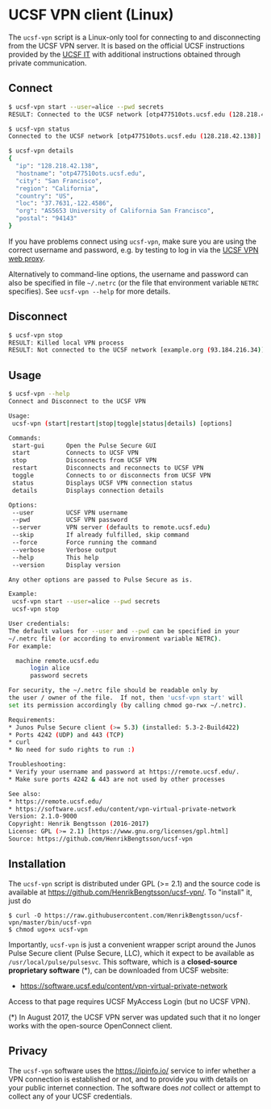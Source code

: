 # UCSF VPN client (Linux)

The `ucsf-vpn` script is a Linux-only tool for connecting to and disconnecting from the UCSF VPN server.  It is based on the official UCSF instructions provided by the [UCSF IT](http://it.ucsf.edu/services/vpn) with additional instructions obtained through private communication.

## Connect
```sh
$ ucsf-vpn start --user=alice --pwd secrets
RESULT: Connected to the UCSF network [otp477510ots.ucsf.edu (128.218.42.138)]

$ ucsf-vpn status
Connected to the UCSF network [otp477510ots.ucsf.edu (128.218.42.138)]

$ ucsf-vpn details
{
  "ip": "128.218.42.138",
  "hostname": "otp477510ots.ucsf.edu",
  "city": "San Francisco",
  "region": "California",
  "country": "US",
  "loc": "37.7631,-122.4586",
  "org": "AS5653 University of California San Francisco",
  "postal": "94143"
}
```

If you have problems connect using `ucsf-vpn`, make sure you are using the correct username and password, e.g. by testing to log in via the [UCSF VPN web proxy](https://remote.ucsf.edu/).

Alternatively to command-line options, the username and password can also be specified in file `~/.netrc` (or the file that environment variable `NETRC` specifies).  See `ucsf-vpn --help` for more details.


## Disconnect
```sh
$ ucsf-vpn stop
RESULT: Killed local VPN process
RESULT: Not connected to the UCSF network [example.org (93.184.216.34)]
```


## Usage
```sh
$ ucsf-vpn --help
Connect and Disconnect to the UCSF VPN

Usage:
 ucsf-vpn (start|restart|stop|toggle|status|details) [options]

Commands:
 start-gui      Open the Pulse Secure GUI
 start          Connects to UCSF VPN
 stop           Disconnects from UCSF VPN
 restart        Disconnects and reconnects to UCSF VPN
 toggle         Connects to or disconnects from UCSF VPN
 status         Displays UCSF VPN connection status
 details        Displays connection details

Options:
 --user         UCSF VPN username
 --pwd          UCSF VPN password
 --server       VPN server (defaults to remote.ucsf.edu)
 --skip         If already fulfilled, skip command
 --force        Force running the command
 --verbose      Verbose output
 --help         This help
 --version      Display version

Any other options are passed to Pulse Secure as is.

Example:
 ucsf-vpn start --user=alice --pwd secrets
 ucsf-vpn stop

User credentials:
The default values for --user and --pwd can be specified in your
~/.netrc file (or according to environment variable NETRC).
For example:

  machine remote.ucsf.edu
      login alice
      password secrets

For security, the ~/.netrc file should be readable only by
the user / owner of the file.  If not, then 'ucsf-vpn start' will
set its permission accordingly (by calling chmod go-rwx ~/.netrc).

Requirements:
* Junos Pulse Secure client (>= 5.3) (installed: 5.3-2-Build422)
* Ports 4242 (UDP) and 443 (TCP)
* curl
* No need for sudo rights to run :)

Troubleshooting:
* Verify your username and password at https://remote.ucsf.edu/.
* Make sure ports 4242 & 443 are not used by other processes

See also:
* https://remote.ucsf.edu/
* https://software.ucsf.edu/content/vpn-virtual-private-network
Version: 2.1.0-9000
Copyright: Henrik Bengtsson (2016-2017)
License: GPL (>= 2.1) [https://www.gnu.org/licenses/gpl.html]
Source: https://github.com/HenrikBengtsson/ucsf-vpn
```


## Installation

The `ucsf-vpn` script is distributed under GPL (>= 2.1) and the source
code is available at https://github.com/HenrikBengtsson/ucsf-vpn/.  To
"install" it, just do

```
$ curl -O https://raw.githubusercontent.com/HenrikBengtsson/ucsf-vpn/master/bin/ucsf-vpn
$ chmod ugo+x ucsf-vpn
```

Importantly, `ucsf-vpn` is just a convenient wrapper script around the Junos
Pulse Secure client (Pulse Secure, LLC), which it expect to be available
as `/usr/local/pulse/pulsesvc`.
This software, which is a **closed-source proprietary software** (*),
can be downloaded from UCSF website:

* https://software.ucsf.edu/content/vpn-virtual-private-network

Access to that page requires UCSF MyAccess Login (but no UCSF VPN).

(*) In August 2017, the UCSF VPN server was updated such that it no longer
    works with the open-source OpenConnect client.


## Privacy

The `ucsf-vpn` software uses the https://ipinfo.io/ service to infer whether
a VPN connection is established or not, and to provide you with details on
your public internet connection.  The software does _not_ collect or attempt to collect any of your UCSF
credentials.
